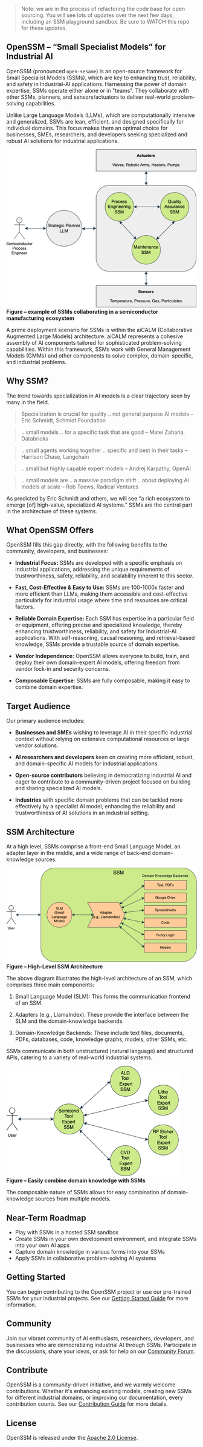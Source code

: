 > Note: we are in the process of refactoring the code base for open sourcing.
> You will see lots of updates over the next few days, including an SSM playground sandbox.
> Be sure to WATCH this repo for these updates.

## OpenSSM – “Small Specialist Models” for Industrial AI

OpenSSM (pronounced `open-sesame`) is an open-source framework for Small Specialist Models (SSMs), which are key to enhancing
trust, reliability, and safety in Industrial-AI applications. Harnessing the power of domain expertise, SSMs operate either
alone or in "teams". They collaborate with other SSMs, planners, and sensors/actuators to deliver real-world problem-solving
capabilities.

Unlike Large Language Models (LLMs), which are computationally intensive and generalized, SSMs are lean, efficient, and
designed specifically for individual domains. This focus makes them an optimal choice for businesses, SMEs, researchers,
and developers seeking specialized and robust AI solutions for industrial applications.

![SSM in the ecosystem](./diagrams/ssm-ecosystem.png)
<br>**Figure – example of SSMs collaborating in a semiconductor manufacturing ecosystem**

A prime deployment scenario for SSMs is within the aiCALM (Collaborative Augmented Large Models) architecture. aiCALM
represents a cohesive assembly of AI components tailored for sophisticated problem-solving capabilities. Within this
framework, SSMs work with General Management Models (GMMs) and other components to solve complex, domain-specific, and
industrial problems.


## Why SSM?

The trend towards specialization in AI models is a clear trajectory seen by many in the field.

> Specialization is crucial for quality .. not general purpose Al models – Eric Schmidt, Schmidt Foundation

> .. small models .. for a specific task that are good –  Matei Zaharia, Databricks

> .. small agents working together .. specific and best in their tasks – Harrison Chase, Langchain

> .. small but highly capable expert models – Andrej Karpathy, OpenAI

> .. small models are .. a massive paradigm shift .. about deploying AI models at scale – Rob Toews, Radical Ventures

As predicted by Eric Schmidt and others, we will see “a rich ecosystem to emerge [of] high-value, specialized AI systems.”
SSMs are the central part in the architecture of these systems.


## What OpenSSM Offers

OpenSSM fills this gap directly, with the following benefits to the community, developers, and businesses:

- **Industrial Focus:** SSMs are developed with a specific emphasis on industrial applications, addressing the unique
requirements of trustworthiness, safety, reliability, and scalability inherent to this sector.

- **Fast, Cost-Effective & Easy to Use:** SSMs are 100-1000x faster and more efficient than LLMs, making them accessible
and cost-effective particularly for industrial usage where time and resources are critical factors.

- **Reliable Domain Expertise:** Each SSM has expertise in a particular field or equipment, offering precise and specialized
knowledge, thereby enhancing trustworthiness, reliability, and safety for Industrial-AI applications. With self-reasoning,
causal reasoning, and retrieval-based knowledge, SSMs provide a trustable source of domain expertise.

- **Vendor Independence:** OpenSSM allows everyone to build, train, and deploy their own domain-expert AI models, offering
freedom from vendor lock-in and security concerns.

- **Composable Expertise**: SSMs are fully composable, making it easy to combine domain expertise.


## Target Audience

Our primary audience includes:

- **Businesses and SMEs** wishing to leverage AI in their specific industrial context without relying on extensive
computational resources or large vendor solutions.

- **AI researchers and developers** keen on creating more efficient, robust, and domain-specific AI models for industrial applications.

- **Open-source contributors** believing in democratizing industrial AI and eager to contribute to a community-driven
project focused on building and sharing specialized AI models.

- **Industries** with specific domain problems that can be tackled more effectively by a specialist AI model, enhancing
the reliability and trustworthiness of AI solutions in an industrial setting.


## SSM Architecture

At a high level, SSMs comprise a front-end Small Language Model, an adapter layer in the middle, and a wide range of
back-end domain-knowledge sources.

![High-Level SSM Architecture](./diagrams/ssm-high-level.png)
<br>**Figure – High-Level SSM Architecture**

The above diagram illustrates the high-level architecture of an SSM, which comprises three main components:

1. Small Language Model (SLM): This forms the communication frontend of an SSM.

2. Adapters (e.g., LlamaIndex): These provide the interface between the SLM and the domain-knowledge backends.

3. Domain-Knowledge Backends: These include text files, documents, PDFs, databases, code, knowledge graphs, models, other SSMs, etc.

SSMs communicate in both unstructured (natural language) and structured APIs, catering to a variety of real-world industrial
systems.

![SSM Composability](./diagrams/ssm-composability.png)
<br>**Figure – Easily combine domain knowledge with SSMs**

The composable nature of SSMs allows for easy combination of domain-knowledge sources from multiple models.

## Near-Term Roadmap
* Play with SSMs in a hosted SSM sandbox
* Create SSMs in your own development environment, and integrate SSMs into your own AI apps
* Capture domain knowledge in various forms into your SSMs
* Apply SSMs in collaborative problem-solving AI systems


## Getting Started

You can begin contributing to the OpenSSM project or use our pre-trained SSMs for your industrial projects. See our [Getting
Started Guide](link-to-guide) for more information.


## Community

Join our vibrant community of AI enthusiasts, researchers, developers, and businesses who are democratizing industrial AI
through SSMs. Participate in the discussions, share your ideas, or ask for help on our [Community Forum](link-to-forum).

## Contribute

OpenSSM is a community-driven initiative, and we warmly welcome contributions. Whether it's enhancing existing models,
creating new SSMs for different industrial domains, or improving our documentation, every contribution counts. See our
[Contribution Guide](docs/CONTRIBUTING.md) for more details.

## License

OpenSSM is released under the [Apache 2.0 License](./LICENSE.md).
